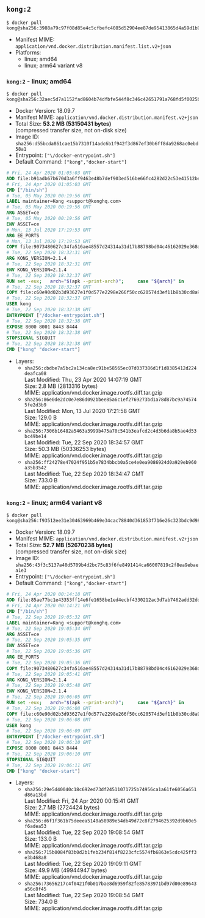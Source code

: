 ## `kong:2`

```console
$ docker pull kong@sha256:3988a79c97f08d85e4c5cfbefc4085d52904ee87de95413865d4a59d1b944f3c
```

-	Manifest MIME: `application/vnd.docker.distribution.manifest.list.v2+json`
-	Platforms:
	-	linux; amd64
	-	linux; arm64 variant v8

### `kong:2` - linux; amd64

```console
$ docker pull kong@sha256:32aec5d7a1152fad8604b74dfbfe544f8c346c42651791a768fd5f0025bc59b1
```

-	Docker Version: 18.09.7
-	Manifest MIME: `application/vnd.docker.distribution.manifest.v2+json`
-	Total Size: **53.2 MB (53150431 bytes)**  
	(compressed transfer size, not on-disk size)
-	Image ID: `sha256:d55bcda861cae15b7310f14adc6b1f942f3d867ef30b6ff8da9268ac0ebd58a1`
-	Entrypoint: `["\/docker-entrypoint.sh"]`
-	Default Command: `["kong","docker-start"]`

```dockerfile
# Fri, 24 Apr 2020 01:05:03 GMT
ADD file:b91adb67b670d3a6ff9463e48b7def903ed516be66fc4282d22c53e41512be49 in / 
# Fri, 24 Apr 2020 01:05:03 GMT
CMD ["/bin/sh"]
# Tue, 05 May 2020 00:19:56 GMT
LABEL maintainer=Kong <support@konghq.com>
# Tue, 05 May 2020 00:19:56 GMT
ARG ASSET=ce
# Tue, 05 May 2020 00:19:56 GMT
ENV ASSET=ce
# Mon, 13 Jul 2020 17:19:53 GMT
ARG EE_PORTS
# Mon, 13 Jul 2020 17:19:53 GMT
COPY file:9073480627c34fa516ae48557d24314a31d17b88798bd04c46162029e368d39c in /tmp/kong.tar.gz 
# Tue, 22 Sep 2020 18:32:31 GMT
ARG KONG_VERSION=2.1.4
# Tue, 22 Sep 2020 18:32:31 GMT
ENV KONG_VERSION=2.1.4
# Tue, 22 Sep 2020 18:32:37 GMT
RUN set -eux; 	arch="$(apk --print-arch)"; 	case "${arch}" in 		x86_64) arch='amd64'; KONG_SHA256='760cea1f7a058be6000e14dfecfeb73cc79245f696f18e0fcf0825935b944ab3' ;; 		aarch64) arch='arm64'; KONG_SHA256='08038f49f162ab5edc357d7712e90241f6571027cb8741b15ba0c951653764c2' ;; 	esac;     if [ "$ASSET" = "ce" ] ; then         apk add --no-cache --virtual .build-deps curl wget tar ca-certificates &&         curl -fL "https://bintray.com/kong/kong-alpine-tar/download_file?file_path=kong-$KONG_VERSION.$arch.apk.tar.gz" -o /tmp/kong.tar.gz &&         echo "$KONG_SHA256  /tmp/kong.tar.gz" | sha256sum -c -;         apk del .build-deps;     fi;     mkdir /kong; 	tar -C /kong -xzf /tmp/kong.tar.gz && 	mv /kong/usr/local/* /usr/local && 	mv /kong/etc/* /etc && 	rm -rf /kong && 	apk add --no-cache libstdc++ libgcc openssl pcre perl tzdata libcap zip bash zlib zlib-dev git ca-certificates && 	adduser -S kong && 	mkdir -p "/usr/local/kong" && 	chown -R kong:0 /usr/local/kong && 	chown kong:0 /usr/local/bin/kong && 	chmod -R g=u /usr/local/kong && 	rm -rf /tmp/kong.tar.gz &&   if [ "$ASSET" = "ce" ] ; then     kong version ;   fi;
# Tue, 22 Sep 2020 18:32:37 GMT
COPY file:c60e90d02b3d93627e1f0d577e2298e266f50cc620574d3ef11b8b30cd8a906c in /docker-entrypoint.sh 
# Tue, 22 Sep 2020 18:32:37 GMT
USER kong
# Tue, 22 Sep 2020 18:32:38 GMT
ENTRYPOINT ["/docker-entrypoint.sh"]
# Tue, 22 Sep 2020 18:32:38 GMT
EXPOSE 8000 8001 8443 8444
# Tue, 22 Sep 2020 18:32:38 GMT
STOPSIGNAL SIGQUIT
# Tue, 22 Sep 2020 18:32:38 GMT
CMD ["kong" "docker-start"]
```

-	Layers:
	-	`sha256:cbdbe7a5bc2a134ca8ec91be58565ec07d037386d1f1d8385412d224deafca08`  
		Last Modified: Thu, 23 Apr 2020 14:07:19 GMT  
		Size: 2.8 MB (2813316 bytes)  
		MIME: application/vnd.docker.image.rootfs.diff.tar.gzip
	-	`sha256:86e0de2dc0e7e86d092bbee85a6c1ef2769273bd1a78d87bc9a745745fe2d3b9`  
		Last Modified: Mon, 13 Jul 2020 17:21:58 GMT  
		Size: 129.0 B  
		MIME: application/vnd.docker.image.rootfs.diff.tar.gzip
	-	`sha256:7306b16482a5463a3999b475a70c541b3eafcd2c4d3b6da8b5ae4d53bc49be14`  
		Last Modified: Tue, 22 Sep 2020 18:34:57 GMT  
		Size: 50.3 MB (50336253 bytes)  
		MIME: application/vnd.docker.image.rootfs.diff.tar.gzip
	-	`sha256:ff24278e47024f951b5e7834bbcb0a5ce4e0ea9086924d0a929eb960a35b3542`  
		Last Modified: Tue, 22 Sep 2020 18:34:47 GMT  
		Size: 733.0 B  
		MIME: application/vnd.docker.image.rootfs.diff.tar.gzip

### `kong:2` - linux; arm64 variant v8

```console
$ docker pull kong@sha256:f93512ee31e30463969b469e34cac78840d361853f716e26c323bdc9d98ee067
```

-	Docker Version: 18.09.7
-	Manifest MIME: `application/vnd.docker.distribution.manifest.v2+json`
-	Total Size: **52.7 MB (52670238 bytes)**  
	(compressed transfer size, not on-disk size)
-	Image ID: `sha256:43f3c5137a40d5709b4d2bc75c83f6fe8491414ca66007819c2f8ea9ebaea1e3`
-	Entrypoint: `["\/docker-entrypoint.sh"]`
-	Default Command: `["kong","docker-start"]`

```dockerfile
# Fri, 24 Apr 2020 00:14:18 GMT
ADD file:85ae77bc1e43353ff14e6fe1658be1ed4ecbf4330212ac3d7ab7462add32dd39 in / 
# Fri, 24 Apr 2020 00:14:21 GMT
CMD ["/bin/sh"]
# Tue, 22 Sep 2020 19:05:32 GMT
LABEL maintainer=Kong <support@konghq.com>
# Tue, 22 Sep 2020 19:05:34 GMT
ARG ASSET=ce
# Tue, 22 Sep 2020 19:05:35 GMT
ENV ASSET=ce
# Tue, 22 Sep 2020 19:05:36 GMT
ARG EE_PORTS
# Tue, 22 Sep 2020 19:05:36 GMT
COPY file:9073480627c34fa516ae48557d24314a31d17b88798bd04c46162029e368d39c in /tmp/kong.tar.gz 
# Tue, 22 Sep 2020 19:05:41 GMT
ARG KONG_VERSION=2.1.4
# Tue, 22 Sep 2020 19:05:48 GMT
ENV KONG_VERSION=2.1.4
# Tue, 22 Sep 2020 19:06:05 GMT
RUN set -eux; 	arch="$(apk --print-arch)"; 	case "${arch}" in 		x86_64) arch='amd64'; KONG_SHA256='760cea1f7a058be6000e14dfecfeb73cc79245f696f18e0fcf0825935b944ab3' ;; 		aarch64) arch='arm64'; KONG_SHA256='08038f49f162ab5edc357d7712e90241f6571027cb8741b15ba0c951653764c2' ;; 	esac;     if [ "$ASSET" = "ce" ] ; then         apk add --no-cache --virtual .build-deps curl wget tar ca-certificates &&         curl -fL "https://bintray.com/kong/kong-alpine-tar/download_file?file_path=kong-$KONG_VERSION.$arch.apk.tar.gz" -o /tmp/kong.tar.gz &&         echo "$KONG_SHA256  /tmp/kong.tar.gz" | sha256sum -c -;         apk del .build-deps;     fi;     mkdir /kong; 	tar -C /kong -xzf /tmp/kong.tar.gz && 	mv /kong/usr/local/* /usr/local && 	mv /kong/etc/* /etc && 	rm -rf /kong && 	apk add --no-cache libstdc++ libgcc openssl pcre perl tzdata libcap zip bash zlib zlib-dev git ca-certificates && 	adduser -S kong && 	mkdir -p "/usr/local/kong" && 	chown -R kong:0 /usr/local/kong && 	chown kong:0 /usr/local/bin/kong && 	chmod -R g=u /usr/local/kong && 	rm -rf /tmp/kong.tar.gz &&   if [ "$ASSET" = "ce" ] ; then     kong version ;   fi;
# Tue, 22 Sep 2020 19:06:08 GMT
COPY file:c60e90d02b3d93627e1f0d577e2298e266f50cc620574d3ef11b8b30cd8a906c in /docker-entrypoint.sh 
# Tue, 22 Sep 2020 19:06:08 GMT
USER kong
# Tue, 22 Sep 2020 19:06:09 GMT
ENTRYPOINT ["/docker-entrypoint.sh"]
# Tue, 22 Sep 2020 19:06:10 GMT
EXPOSE 8000 8001 8443 8444
# Tue, 22 Sep 2020 19:06:10 GMT
STOPSIGNAL SIGQUIT
# Tue, 22 Sep 2020 19:06:11 GMT
CMD ["kong" "docker-start"]
```

-	Layers:
	-	`sha256:29e5d40040c18c692ed73df24511071725b74956ca1a61fe6056a651d86a13bd`  
		Last Modified: Fri, 24 Apr 2020 00:15:41 GMT  
		Size: 2.7 MB (2724424 bytes)  
		MIME: application/vnd.docker.image.rootfs.diff.tar.gzip
	-	`sha256:d6f1f361b75deeea5140a58989e54db49d72c8f2794625392d9b60e5f6adea53`  
		Last Modified: Tue, 22 Sep 2020 19:08:54 GMT  
		Size: 133.0 B  
		MIME: application/vnd.docker.image.rootfs.diff.tar.gzip
	-	`sha256:715b0084f83b0d2b1feb234f814f8223cfc5574fb6863e5cdc425ff3e3b468a8`  
		Last Modified: Tue, 22 Sep 2020 19:09:11 GMT  
		Size: 49.9 MB (49944947 bytes)  
		MIME: application/vnd.docker.image.rootfs.diff.tar.gzip
	-	`sha256:73656217c4f0421f0b017bae8d6959f82fe85783971bd97d00e89643a56c8f45`  
		Last Modified: Tue, 22 Sep 2020 19:08:54 GMT  
		Size: 734.0 B  
		MIME: application/vnd.docker.image.rootfs.diff.tar.gzip
